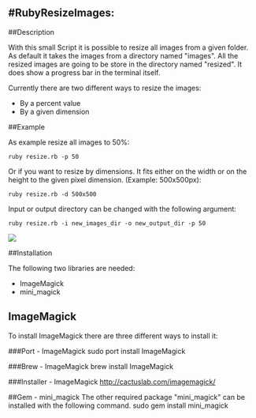 #RubyResizeImages:
-----------------

##Description


With this small Script it is possible to resize all images from a given folder. 
As default it takes the images from a directory named "images". All the resized
images are going to be store in the directory named "resized". It does show
a progress bar in the terminal itself.

Currently there are two different ways to resize the images:
- By a percent value
- By a given dimension


##Example


As example resize all images to 50%:

	ruby resize.rb -p 50	
	
Or if you want to resize by dimensions. It fits either on the width or on the height to the given pixel dimension. (Example: 500x500px):
	
	ruby resize.rb -d 500x500

Input or output directory can be changed with the following argument:

	ruby resize.rb -i new_images_dir -o new_output_dir -p 50
	


[![](	http://www.prine.ch/img/RubyResizeImages.png)](	http://www.prine.ch/img/RubyResizeImages.png)


##Installation

The following two libraries are needed:
- ImageMagick
- mini_magick

## ImageMagick
To install ImageMagick there are three different ways to install it:

###Port - ImageMagick
	sudo port install ImageMagick
	
###Brew - ImageMagick
	brew install ImageMagick
	
###Installer - ImageMagick
http://cactuslab.com/imagemagick/


##Gem - mini_magick
The other required package "mini_magick" can be installed with the following command.
	sudo gem install mini_magick


